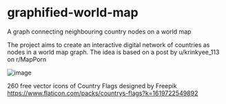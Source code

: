 # graphified-world-map
A graph connecting neighbouring country nodes on a world map

The project aims to create an interactive digital network of countries as nodes in a world map graph. The idea is based on a post by u/krinkyee_113 on r/MapPorn

![image](https://user-images.githubusercontent.com/28979923/116608657-15e97a80-a951-11eb-99b0-81c151fb5599.png)

260 free vector icons of Country Flags designed by Freepik https://www.flaticon.com/packs/countrys-flags?k=1619722549892
